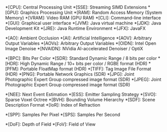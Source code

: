 <!-- General computer terms-->
*[CPU]: Central Processing Unit
*[SSE]: Streaming SIMD Extensions
*[GPU]: Graphics Processing Unit
*[RAM]: Random Access Memory (System Memory)
*[VRAM]: Video RAM (GPU RAM)
*[CLI]: Command-line interface
*[GUI]: Graphical user interface
*[JVM]: Java virtual machine
*[JDK]: Java Development Kit
*[JRE}: Java Runtime Environment
*{JFX]: JavaFX

<!-- General graphics stuff -->
*[AO]: Ambient Occlusion
*[AI]: Artificial Intelligence
*[AOV]: Arbitrary Output Variables
*[AOVs]: Arbitrary Output Variables
*[OIDN]: Intel Open Image Denoise
*[NVAIDN]: NVidia AI-accelerated Denoiser / OptiX

<!-- Image formats -->
*[BPC]: Bits Per Color
*[SDR]: Standard Dynamic Range / 8 bits per color
*[HDR]: High Dynamic Range / 10+ bits per color / RGBE format (HDR)
*[PFM]: Portable FloatMap format (HDR)
*[TIFF]: Tag Image File Format (HDR)
*[PNG]: Portable Network Graphics (SDR)
*[JPG]: Joint Photographic Expert Group compressed image format (SDR)
*[JPEG]: Joint Photographic Expert Group compressed image format (SDR)

<!-- Path tracing stuff -->
*[NEE]: Next Event Estimation
*[ESS]: Emitter Sampling Strategy
*[SVO]: Sparse Voxel Octree
*[BVH]: Bounding Volume Hierarchy
*[SDF]: Scene Description Format
*[IoR]: Index of Refraction

<!-- Renderer terms-->
*[SPP]: Samples Per Pixel
*[SPS]: Samples Per Second

<!-- Typical abbreviations of settings-->
*[DoF]: Depth of Field
*[FoV]: Field of View



